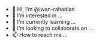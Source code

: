 - 👋 Hi, I’m @iwan-rahadian
- 👀 I’m interested in ...
- 🌱 I’m currently learning ...
- 💞️ I’m looking to collaborate on ...
- 📫 How to reach me ...

<!---
iwan-rahadian/iwan-rahadian is a ✨ special ✨ repository because its `README.md` (this file) appears on your GitHub profile.
You can click the Preview link to take a look at your changes.
--->
